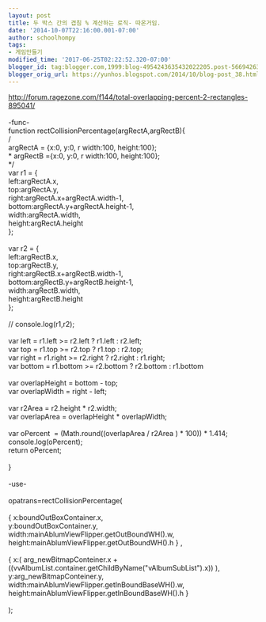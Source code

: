 ```yaml
---
layout: post
title: 두 박스 간의 겹침 % 계산하는 로직- 따온거임.
date: '2014-10-07T22:16:00.001-07:00'
author: schoolhompy
tags:
- 게임만들기
modified_time: '2017-06-25T02:22:52.320-07:00'
blogger_id: tag:blogger.com,1999:blog-4954243635432022205.post-5669426307144141479
blogger_orig_url: https://yunhos.blogspot.com/2014/10/blog-post_38.html
---
```


http://forum.ragezone.com/f144/total-overlapping-percent-2-rectangles-895041/<br/><br/>-func-<br/>function rectCollisionPercentage(argRectA,argRectB){<br/>/*<br/>* argRectA = {x:0, y:0, r width:100, height:100};<br/>* argRectB ={x:0, y:0, r width:100, height:100};<br/>*/<br/>var r1 = {<br/>left:argRectA.x,<br/>top:argRectA.y,<br/>right:argRectA.x+argRectA.width-1,<br/>bottom:argRectA.y+argRectA.height-1,<br/>width:argRectA.width,<br/>height:argRectA.height<br/>};<br/><br/>var r2 = {<br/>left:argRectB.x,<br/>top:argRectB.y,<br/>right:argRectB.x+argRectB.width-1,<br/>bottom:argRectB.y+argRectB.height-1,<br/>width:argRectB.width,<br/>height:argRectB.height<br/>};<br/><br/>// console.log(r1,r2);<br/><br/>var left = r1.left &gt;= r2.left ? r1.left : r2.left;<br/>var top = r1.top &gt;= r2.top ? r1.top : r2.top;<br/>var right = r1.right &gt;= r2.right ? r2.right : r1.right;<br/>var bottom = r1.bottom &gt;= r2.bottom ? r2.bottom : r1.bottom<br/><br/>var overlapHeight = bottom - top;<br/>var overlapWidth = right - left;<br/><br/>var r2Area = r2.height * r2.width;<br/>var overlapArea = overlapHeight * overlapWidth;<br/><br/>var oPercent  = (Math.round((overlapArea / r2Area ) * 100)) * 1.414;<br/>console.log(oPercent);<br/>return oPercent;<br/><br/>}<br/><br/>-use-<br/><br/>opatrans=rectCollisionPercentage(<br/><br/>{ x:boundOutBoxContainer.x,<br/>y:boundOutBoxContainer.y,<br/>width:mainAblumViewFlipper.getOutBoundWH().w,<br/>height:mainAblumViewFlipper.getOutBoundWH().h } ,<br/><br/>{ x:( arg_newBitmapConteiner.x + ((vvAlbumList.container.getChildByName("vAlbumSubList").x)) ),<br/>y:arg_newBitmapConteiner.y,<br/>width:mainAblumViewFlipper.getInBoundBaseWH().w,<br/>height:mainAblumViewFlipper.getInBoundBaseWH().h }<br/><br/>);